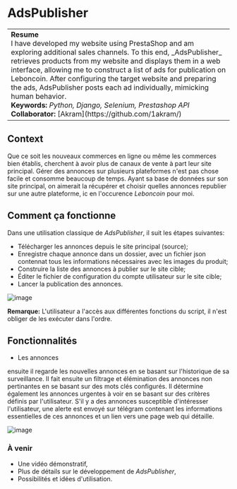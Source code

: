 # AdsPublisher
<table><tr><td>
<b>Resume</b>
<br>I have developed my website using PrestaShop and am exploring additional sales channels. To this end, _AdsPublisher_ retrieves products from my website and displays them in a web interface, allowing me to construct a list of ads for publication on Leboncoin. After configuring the target website and preparing the ads, AdsPublisher posts each ad individually, mimicking human behavior.
<br>
<b>Keywords:</b> <i>Python, Django, Selenium, Prestashop API</i>
<br>
<b>Collaborator:</b> [Akram](https://github.com/1akram/)
</td></tr></table>

## Context
Que ce soit les nouveaux commerces en ligne ou même les commerces bien établis, cherchent à avoir plus de canaux de vente à part leur site principal. Gérer des annonces sur plusieurs plateformes n'est pas chose facile et consomme beaucoup de temps. Ayant sa base de données sur son site principal, on aimerait la récupérer et choisir quelles annonces republier sur une autre plateforme, ic en l'occurence _Leboncoin_ pour moi.

## Comment ça fonctionne
Dans une utilisation classique de *AdsPublisher*, il suit les étapes suivantes:
- Télécharger les annonces depuis le site principal (source);
- Enregistre chaque annonce dans un dossier, avec un fichier json contennat tous les informations nécessaires avec les images du produit;
- Construire la liste des annonces à publier sur le site cible;
- Éditer le fichier de configuration du compte utilisateur sur le site cible;
- Lancer la publication des annonces.

![image](https://github.com/elho2007/AdsPublisher/assets/34011591/0f3c14b5-b814-4349-9239-2f0aed119338)

**Remarque:**
L'utilisateur a l'accès aux différentes fonctions du script, il n'est obliger de les exécuter dans l'ordre.

## Fonctionnalités
- Les annonces 

ensuite il regarde les nouvelles annonces en se basant sur l'historique de sa surveillance. Il fait ensuite un filtrage et élémination des annonces non pertinantes en se basant sur des mots clés configurés. Il détermine également les annonces urgentes à voir en se basant sur des critères définis par l'utilisateur. S'il y a des annonces susceptible d'intéresser l'utilisateur, une alerte est envoyé sur télégram contenant les informations essentielles de ces annonces et un lien vers une page web qui détaille.

![image](https://github.com/elho2007/AdsCrawler/assets/34011591/24573946-f815-464c-8178-076dd7201d9b)


### À venir
- Une vidéo démonstratif,
- Plus de détails sur le développement de *AdsPublisher*,
- Possibilités et idées d'utilisation.
